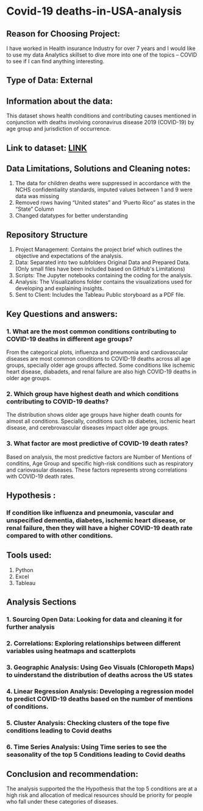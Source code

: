 # Covid-19 deaths-in-USA-analysis
## Reason for Choosing Project:
I have worked in Health insurance Industry for over 7 years and I would like to use my data Analytics skillset to dive more into one of the topics – COVID to see if I can find anything interesting.
## Type of Data: External
## Information about the data: 
This dataset shows health conditions and contributing causes mentioned in conjunction with deaths involving coronavirus disease 2019 (COVID-19) by age group and jurisdiction of occurrence.
## Link to dataset: [LINK](https://catalog.data.gov/dataset/conditions-contributing-to-deaths-involving-coronavirus-disease-2019-covid-19-by-age-group/resource/8b7317ff-1c37-4098-ad60-84d8e22187c1 "Tooltip Text")
## Data Limitations, Solutions and Cleaning notes:
1. The data for children deaths were suppressed in accordance with the NCHS confidentiality standards, imputed values between 1 and 9 were data was missing
2. Removed  rows having “United states” and ‘Puerto Rico” as states in the “State” Column
3. Changed datatypes for better understanding
## Repository Structure
1. Project Management: Contains the project brief which outlines the objective and expectations of the analysis.
2. Data: Separated into two subfolders Original Data and Prepared Data. (Only small files have been included based on GitHub's Limitations)
3. Scripts: The Jupyter notebooks containing the coding for the analysis.
4. Analysis: The Visualizations folder contains the visualizations used for developing and explaining insights.
5. Sent to Client: Includes the Tableau Public storyboard as a PDF file.
## Key Questions and answers:
### 1. What are the most common conditions contributing to COVID-19 deaths in different age groups?
From the categorical plots, influenza and pneumonia and cardiovascular diseases are most common conditions to COVID-19 deaths across all age groups, specially older age groups affected. Some conditions like ischemic heart disease, diabadets, and renal failure are also high COVID-19 deaths in older age groups.
### 2. Which group have highest death and which conditions contributing to COVID-19 deaths?
The distribution shows older age groups have higher death counts for almost all conditions. Specially, conditions such as diabetes, ischenic heart disease, and cerebrovascular diseases impact older age groups.
### 3. What factor are most predictive of COVID-19 death rates?
Based on analysis, the most predictive factors are Number of Mentions of conditins, Age Group and specific high-risk conditions such as respiratory and cariovasular diseases. These factors represents strong correlations with COVID-19 death rates.
## Hypothesis : 
### If condition like influenza and pneumonia, vascular and unspecified dementia, diabetes, ischemic heart disease, or renal failure, then they will have a higher COVID-19 death rate compared to with other conditions. 
## Tools used:
1. Python
2. Excel
3. Tableau
## Analysis Sections
### 1. Sourcing Open Data: Looking for data and cleaning it for further analysis
### 2. Correlations: Exploring relationships between different variables using heatmaps and scatterplots
### 3. Geographic Analysis: Using Geo Visuals (Chloropeth Maps) to uinderstand the distribution of deaths across the US states
### 4. Linear Regression Analysis: Developing a regression model to predict COVID-19 deaths based on the number of mentions of conditions.
### 5. Cluster Analysis: Checking clusters of the tope five conditions leading to Covid deaths
### 6. Time Series Analysis: Using Time series to see the seasonality of the top 5 Conditions leading to Covid deaths
## Conclusion and recommendation:
The analysis supported the the Hypothesis that the top 5 conditions are at a high risk and allocation of medical resources should be priority for people who fall under these categories of diseases.
